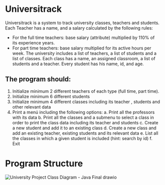 # Universitrack
Universitrack is a system to track university classes, teachers and students. Each Teacher has a name, and
a salary calculated by the following rules:
- For the full time teachers: base salary (attribute) multiplied by 110% of its experience years.
- For part time teachers: base salary multiplied for its active hours per week.
The university includes a list of teachers, a list of students and a list of classes. Each class has a name, an
assigned classroom, a list of students and a teacher. Every student has his name, id, and age.
## The program should:
1. Initialize minimum 2 different teachers of each type (full time, part time).
2. Initialize minimum 6 different students
3. Initialize minimum 4 different classes including its teacher , students and other relevant data
4. Print a menú including the following options:
  a. Print all the professors with its data
  b. Print all the classes and a submenu to select a class in order to print the class data including its teacher and students
  c. Create a new student and add it to an existing class
  d. Create a new class and add an existing teacher, existing students and its relevant data
  e. List all the classes in which a given student is included (hint: search by id)
  f. Exit

# Program Structure

![University Project Class Diagram - Java Final drawio](https://github.com/darango-o/Universitrack/assets/141787880/9e02c22f-e92b-44cc-b96d-042436cde0ae)
